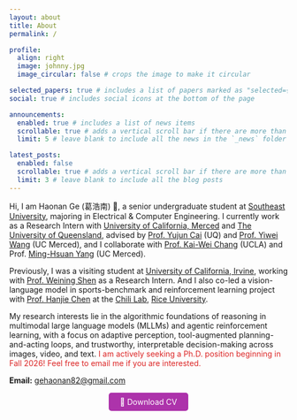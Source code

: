 ```yaml
---
layout: about
title: About
permalink: /

profile:
  align: right
  image: johnny.jpg
  image_circular: false # crops the image to make it circular

selected_papers: true # includes a list of papers marked as "selected={true}"
social: true # includes social icons at the bottom of the page

announcements:
  enabled: true # includes a list of news items
  scrollable: true # adds a vertical scroll bar if there are more than 3 news items
  limit: 5 # leave blank to include all the news in the `_news` folder

latest_posts:
  enabled: false
  scrollable: true # adds a vertical scroll bar if there are more than 3 new posts items
  limit: 3 # leave blank to include all the blog posts
---
```

Hi, I am Haonan Ge (葛浩南) 👋, a senior undergraduate student at [Southeast University](https://www.seu.edu.cn/english/), majoring in Electrical & Computer Engineering. I currently work as a Research Intern with [University of California, Merced](https://www.ucmerced.edu/) and [The University of Queensland](https://www.uq.edu.au/), advised by [Prof. Yujun Cai](https://vanoracai.github.io/) (UQ) and [Prof. Yiwei Wang](https://wangywust.github.io/) (UC Merced), and I collaborate with [Prof. Kai-Wei Chang](https://web.cs.ucla.edu/~kwchang/) (UCLA) and Prof. [Ming-Hsuan Yang](https://faculty.ucmerced.edu/mhyang/) (UC Merced). 

Previously, I was a visiting student at [University of California, Irvine](https://uci.edu/), working with [Prof. Weining Shen](https://faculty.sites.uci.edu/weinings/) as a Research Intern. And I also co-led a vision-language model in sports-benchmark and reinforcement learning project with [Prof. Hanjie Chen](https://hanjiechen.github.io/index.html) at the [Chili Lab](https://hanjiechen.github.io/group.html), [Rice University](https://www.rice.edu/).

My research interests lie in the algorithmic foundations of reasoning in multimodal large language models (MLLMs) and agentic reinforcement learning, with a focus on adaptive perception, tool-augmented planning-and-acting loops, and trustworthy, interpretable decision-making across images, video, and text. <span style="color:#dc2626">I am actively seeking a Ph.D. position beginning in Fall 2026! Feel free to email me if you are interested.</span>

**Email:** [gehaonan82@gmail.com](gehaonan82@gmail.com)
<div class="cv-download" style="text-align: center; margin-top: 0.5rem;">
  <a href="/assets/cv.pdf" class="btn btn-primary btn-lg" style="background-color: #AD33AB; color: white; padding: 8px 20px; text-decoration: none; border-radius: 5px; display: inline-block;">
    📄 Download CV
  </a>
</div>
